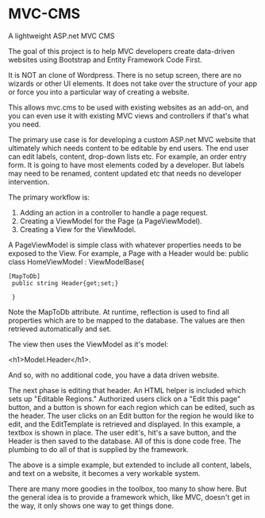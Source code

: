 MVC-CMS
=======

A lightweight ASP.net MVC CMS

The goal of this project is to help MVC developers create data-driven websites using Bootstrap and Entity Framework Code First.

It is NOT an clone of Wordpress. There is no setup screen, there are no wizards or other UI elements. It does not take over the structure of your app or force you into a particular way of creating a website.

This allows mvc.cms to be used with existing websites as an add-on, and you can even use it with existing MVC views and controllers if that's what you need.

The primary use case is for developing a custom ASP.net MVC website that ultimately which needs content to be editable by end users. The end user can edit labels, content, drop-down lists etc. For example, an order entry form. It is going to have most elements coded by a developer. But labels may need to be renamed, content updated etc that needs no developer intervention.

The primary workflow is:
1. Adding an action in a controller to handle a page request.
2. Creating a ViewModel for the Page (a PageViewModel).
3. Creating a View for the ViewModel.

A PageViewModel is simple class with whatever properties needs to be exposed to the View. For example, a Page with a Header would be:
     public class HomeViewModel : ViewModelBase{

    [MapToDb]
     public string Header{get;set;}

     }


Note the MapToDb attribute. At runtime, reflection is used to find all properties which are to be mapped to the database. The values are then retrieved automatically and set.

The view then uses the ViewModel as it's model:
   
   &lt;h1&gt;Model.Header&lt;/h1&gt;.


And so, with no additional code, you have a data driven website.

The next phase is editing that header. An HTML helper is included which sets up "Editable Regions." Authorized users click on a "Edit this page" button, and a button is shown for each region which can be edited, such as the header. The user clicks on an Edit button for the region he would like to edit, and the EditTemplate is retrieved and displayed. In this example, a textbox is shown in place. The user edit's, hit's a save button, and the Header is then saved to the database. All of this is done code free. The plumbing to do all of that is supplied by the framework.

The above is a simple example, but extended to include all content, labels, and text on a website, it becomes a very workable system.

There are many more goodies in the toolbox, too many to show here. But the general idea is to provide a framework which, like MVC, doesn't get in the way, it only shows one way to get things done.
